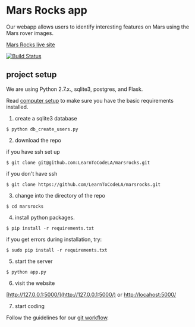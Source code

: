 # Mars Rocks app


Our webapp allows users to identify interesting features on Mars using the Mars rover images.

[Mars Rocks live site](https://marsrocks.herokuapp.com/)


[![Build Status](https://travis-ci.org/LearnToCodeLA/marsrocks.svg)](https://travis-ci.org/LearnToCodeLA/marsrocks)

## project setup

We are using Python 2.7.x., sqlite3, postgres, and Flask.

Read [computer setup](https://github.com/LearnToCodeLA/marsrocks/wiki/Computer-setup) to make sure you have the basic requirements installed.

1) create a sqlite3 database
```
$ python db_create_users.py
```

2) download the repo

if you have ssh set up

```
$ git clone git@github.com:LearnToCodeLA/marsrocks.git
```

if you don't have ssh
```
$ git clone https://github.com/LearnToCodeLA/marsrocks.git
```

3) change into the directory of the repo

```
$ cd marsrocks
```

4) install python packages.

```
$ pip install -r requirements.txt
```
if you get errors during installation, try:

```
$ sudo pip install -r requirements.txt
```

5) start the server

```
$ python app.py
```

6) visit the website

[http://127.0.0.1:5000/](http://127.0.0.1:5000/) or [http://locahost:5000/](http://locahost:5000/)

7) start coding

Follow the guidelines for our [git workflow](https://github.com/LearnToCodeLA/marsrocks/wiki/Github-workflow).
